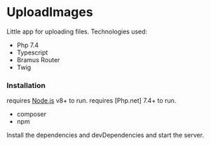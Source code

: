 # UploadImages

Little app for uploading files.
Technologies used:
  - Php 7.4
  - Typescript
  - Bramus Router
  - Twig
 
### Installation

requires [Node.js](https://nodejs.org/) v8+ to run.
requires [Php.net] 7.4+ to run.

- composer
- npm

Install the dependencies and devDependencies and start the server.

```sh